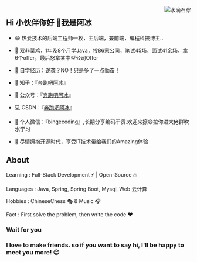 <img align="right" src="https://github-readme-stats.vercel.app/api?username=Datalong&show_icons=true&bg_color=DEG,COLOR1,COLOR2,COLOR3...COLOR10&theme=radical"  alt="水滴石穿" align="right" style="margin-bottom: 20px;"/>

## Hi 小伙伴你好 👋我是阿冰

- 😄 热爱技术的后端工程师一枚，主后端，兼前端，编程科技博主..

- 🤜 双非菜鸡，1年及8个月学Java，投86家公司，笔试45场，面试41余场，拿6个offer，最后怒拿某中型公司Offer

- 🌱 自学经历：逆袭？NO！只是多了一点勤奋！

- 🐶 知乎：『[奔跑吧阿冰](https://www.zhihu.com/people/aifu-lian/posts)』

- 👯 公众号：『[奔跑吧阿冰](https://mp.weixin.qq.com/s/-mrxVYKTS-3v1BBERprBpQ)』

- 💻 CSDN：『[奔跑吧阿冰](https://blog.csdn.net/weixin_45817252?spm=3001.5343)』

- 💬 个人微信：『bingecoding』,长期分享编码干货.欢迎来撩😄拉你进大佬群吹水学习

- 👏 尽情拥抱开源时代，享受IT技术带给我们的Amazing体验

## About
Learning : Full-Stack Development ⚡ | Open-Source 🔥

Languages : Java, Spring, Spring Boot, Mysql, Web 云计算

Hobbies : ChineseChess 🎭 & Music 🎧

Fact : First solve the problem, then write the code ❤️

### Wait for you

### I love to make friends. so if you want to say hi, I'll be happy to meet you more! 😊







 







